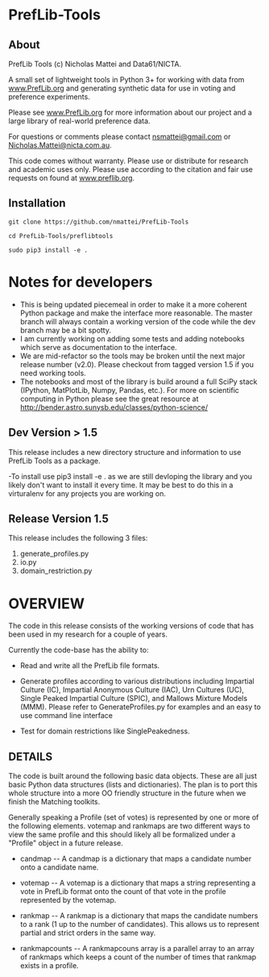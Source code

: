 # PrefLib-Tools

## About
PrefLib Tools (c) Nicholas Mattei and Data61/NICTA.

A small set of lightweight tools in Python 3+ for working with data from www.PrefLib.org and generating synthetic data for use in voting and preference experiments.

Please see www.PrefLib.org for more information about our project and a large library of real-world preference data.

For questions or comments please contact nsmattei@gmail.com or Nicholas.Mattei@nicta.com.au.

This code comes without warranty. Please use or distribute for research and academic uses only. Please use according to the citation and fair use requests on found at www.preflib.org.

## Installation
    git clone https://github.com/nmattei/PrefLib-Tools

    cd PrefLib-Tools/preflibtools

    sudo pip3 install -e .

# Notes for developers
- This is being updated piecemeal in order to make it a more coherent Python package and make the interface more reasonable.  The master branch will always contain a working version of the code while the dev branch may be a bit spotty.
- I am currently working on adding some tests and adding notebooks which serve as documentation to the interface.
- We are mid-refactor so the tools may be broken until the next major release number (v2.0).  Please checkout from tagged version 1.5 if you need working tools.
- The notebooks and most of the library is build around a full SciPy stack (IPython, MatPlotLib, Numpy, Pandas, etc.).  For more on scientific computing in Python please see the great resource at http://bender.astro.sunysb.edu/classes/python-science/

## Dev Version > 1.5
This release includes a new directory structure and information to use PrefLib Tools as a package.

-To install use pip3 install -e . as we are still devloping the library and you likely don't want to install it every time.  It may be best to do this in a virturalenv for any projects you are working on.

## Release Version 1.5

This release includes the following 3 files:

1. generate_profiles.py
2. io.py
3. domain_restriction.py

# OVERVIEW

The code in this release consists of the working versions of code that has
been used in my research for a couple of years.

Currently the code-base has the ability to:

- Read and write all the PrefLib file formats.

- Generate profiles according to various distributions including
	Impartial Culture (IC), Impartial Anonymous Culture (IAC),
	Urn Cultures (UC), Single Peaked Impartial Culture (SPIC),
	and Mallows Mixture Models (MMM).  Please refer to
	GenerateProfiles.py for examples and an easy to use command line interface

- Test for domain restrictions like SinglePeakedness.

## DETAILS

The code is built around the following basic data objects.  These are all
just basic Python data structures (lists and dictionaries).  The plan is to port this whole structure into a more OO friendly structure in the future when we finish the Matching toolkits.

Generally speaking a Profile (set of votes) is represented by one or more of the following elements.  votemap and rankmaps are two different ways to view the same profile and this should likely all be formalized under a "Profile" object in a future release.

- candmap
	-- A candmap is a dictionary that maps a candidate number onto a
	candidate name.

- votemap
	-- A votemap is a dictionary that maps a string representing
	a vote in PrefLib format onto the count of that vote in the
	profile represented by the votemap.

- rankmap
	-- A rankmap is a dictionary that maps the candidate numbers
	to a rank (1 up to the number of candidates).  This
	allows us to represent partial and strict orders in
	the same way.

- rankmapcounts
	-- A rankmapcouns array is a parallel array to an array of rankmaps
	which keeps a count of the number of times that rankmap exists
	in a profile.
